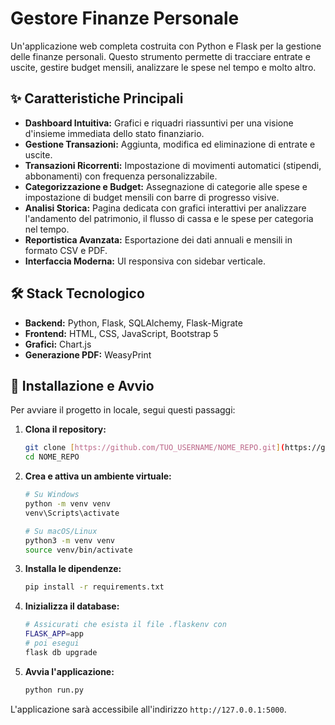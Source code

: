# Gestore Finanze Personale

Un'applicazione web completa costruita con Python e Flask per la gestione delle finanze personali. Questo strumento permette di tracciare entrate e uscite, gestire budget mensili, analizzare le spese nel tempo e molto altro.

## ✨ Caratteristiche Principali

- **Dashboard Intuitiva:** Grafici e riquadri riassuntivi per una visione d'insieme immediata dello stato finanziario.
- **Gestione Transazioni:** Aggiunta, modifica ed eliminazione di entrate e uscite.
- **Transazioni Ricorrenti:** Impostazione di movimenti automatici (stipendi, abbonamenti) con frequenza personalizzabile.
- **Categorizzazione e Budget:** Assegnazione di categorie alle spese e impostazione di budget mensili con barre di progresso visive.
- **Analisi Storica:** Pagina dedicata con grafici interattivi per analizzare l'andamento del patrimonio, il flusso di cassa e le spese per categoria nel tempo.
- **Reportistica Avanzata:** Esportazione dei dati annuali e mensili in formato CSV e PDF.
- **Interfaccia Moderna:** UI responsiva con sidebar verticale.

## 🛠️ Stack Tecnologico

- **Backend:** Python, Flask, SQLAlchemy, Flask-Migrate
- **Frontend:** HTML, CSS, JavaScript, Bootstrap 5
- **Grafici:** Chart.js
- **Generazione PDF:** WeasyPrint

## 🚀 Installazione e Avvio

Per avviare il progetto in locale, segui questi passaggi:

1.  **Clona il repository:**
    ```bash
    git clone [https://github.com/TUO_USERNAME/NOME_REPO.git](https://github.com/TUO_USERNAME/NOME_REPO.git)
    cd NOME_REPO
    ```

2.  **Crea e attiva un ambiente virtuale:**
    ```bash
    # Su Windows
    python -m venv venv
    venv\Scripts\activate

    # Su macOS/Linux
    python3 -m venv venv
    source venv/bin/activate
    ```

3.  **Installa le dipendenze:**
    ```bash
    pip install -r requirements.txt
    ```

4.  **Inizializza il database:**
    ```bash
    # Assicurati che esista il file .flaskenv con
    FLASK_APP=app
    # poi esegui
    flask db upgrade
    ```

5.  **Avvia l'applicazione:**
    ```bash
    python run.py
    ```
L'applicazione sarà accessibile all'indirizzo `http://127.0.0.1:5000`.